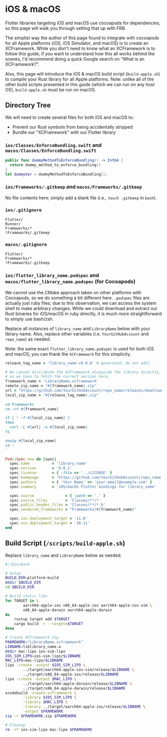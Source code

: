 # iOS & macOS
Flutter libraries targeting iOS and macOS use cocoapods for dependencies,
so this page will walk you through setting that up with FRB.

The simplist way the author of this page found to integrate with cocoapods for all
Apple platforms (iOS, iOS Simulator, and macOS) is to create an XCFramework.
While you don't need to know what an XCFramework is to follow this guide, if you
want to understand how this all works behind the scenes,
I'd recommend doing a quick Google search on "What is an XCFramework?".

Also, this page will introduce the iOS & macOS build script (`build-apple.sh`)
to compile your Rust library for all Apple platforms. Note: unlike all of the other build scripts
presented in this guide (which we can run on any host OS), `build-apple.sh` must be run on macOS.

## Directory Tree
We will need to create several files for both iOS and macOS to:
- Prevent our Rust symbols from being accidentally stripped
- Bundle our "XCFramework" with our Flutter library

### `ios/Classes/EnforceBundling.swift` and `macos/Classes/EnforceBundling.swift`
```swift
public func dummyMethodToEnforceBundling() -> Int64 {
  return dummy_method_to_enforce_bundling()
}
let dummyVar = dummyMethodToEnforceBundling();
```

### `ios/Frameworks/.gitkeep` and `macos/Frameworks/.gitkeep`
No file contents here; simply add a blank file (i.e., `touch .gitkeep` in `bash`).

### `ios/.gitignore`
```gitignore
Flutter/
Runner/
Frameworks/*
!Frameworks/.gitkeep
```

### `macos/.gitignore`
```gitignore
Flutter/
Frameworks/*
!Frameworks/.gitkeep
```

### `ios/flutter_library_name.podspec` and `macos/flutter_library_name.podspec` (for Cocoapods)
We cannot use the CMake approach taken on other platforms with Cocoapods,
so we do something a bit different here. `.podspec` files are actually just ruby files;
due to this observation, we can access the system shell to make arbitrary changes.
While we could download and extract our Rust binaries for iOS/macOS in ruby directly,
it is much more straightforward to simply use bash/zsh.

Replace all instances of `library_name` and `LibraryName` below with your library name.
Also, replace other variables (i.e. `YourGitHubAccount` and `repo_name`) as needed.

Note: the same exact `flutter_library_name.podspec` is used for both iOS and macOS;
you can thank the `XCFramework` for this simplicity.
```ruby
release_tag_name = 'library_name-v0.0.0' # generated; do not edit

# We cannot distribute the XCFramework alongside the library directly,
# so we have to fetch the correct version here.
framework_name = 'LibraryName.xcframework'
remote_zip_name = "#{framework_name}.zip"
url = "https://github.com/YourGitHubAccount/repo_name/releases/download/#{release_tag_name}/#{remote_zip_name}"
local_zip_name = "#{release_tag_name}.zip"
`
cd Frameworks
rm -rf #{framework_name}

if [ ! -f #{local_zip_name} ]
then
  curl -L #{url} -o #{local_zip_name}
fi

unzip #{local_zip_name}
cd -
`

Pod::Spec.new do |spec|
  spec.name          = 'library_name'
  spec.version       = '0.0.1'
  spec.license       = { :file => '../LICENSE' }
  spec.homepage      = 'https://github.com/YourGitHubAccount/repo_name'
  spec.authors       = { 'Your Name' => 'your-email@example.com' }
  spec.summary       = 'iOS/macOS Flutter bindings for library_name'

  spec.source              = { :path => '.' }
  spec.source_files        = 'Classes/**/*'
  spec.public_header_files = 'Classes/**/*.h'
  spec.vendored_frameworks = "Frameworks/#{framework_name}"

  spec.ios.deployment_target = '11.0'
  spec.osx.deployment_target = '10.11'
end
```

## Build Script (`/scripts/build-apple.sh`)
Replace `library_name` and `LibraryName` below as needed.
```bash
#!/bin/bash

# Setup
BUILD_DIR=platform-build
mkdir $BUILD_DIR
cd $BUILD_DIR

# Build static libs
for TARGET in \
        aarch64-apple-ios x86_64-apple-ios aarch64-apple-ios-sim \
        x86_64-apple-darwin aarch64-apple-darwin
do
    rustup target add $TARGET
    cargo build -r --target=$TARGET
done

# Create XCFramework zip
FRAMEWORK="LibraryName.xcframework"
LIBNAME=liblibrary_name.a
mkdir mac-lipo ios-sim-lipo
IOS_SIM_LIPO=ios-sim-lipo/$LIBNAME
MAC_LIPO=mac-lipo/$LIBNAME
lipo -create -output $IOS_SIM_LIPO \
        ../target/aarch64-apple-ios-sim/release/$LIBNAME \
        ../target/x86_64-apple-ios/release/$LIBNAME
lipo -create -output $MAC_LIPO \
        ../target/aarch64-apple-darwin/release/$LIBNAME \
        ../target/x86_64-apple-darwin/release/$LIBNAME
xcodebuild -create-xcframework \
        -library $IOS_SIM_LIPO \
        -library $MAC_LIPO \
        -library ../target/aarch64-apple-ios/release/$LIBNAME \
        -output $FRAMEWORK
zip -r $FRAMEWORK.zip $FRAMEWORK

# Cleanup
rm -rf ios-sim-lipo mac-lipo $FRAMEWORK
```
